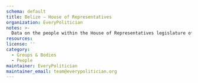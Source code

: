 ```yaml
---
schema: default
title: Belize — House of Representatives
organization: EveryPolitician
notes: >-
  Data on the people within the House of Representatives legislature of Belize.
resources:
license: ''
category:
  - Groups & Bodies
  - People
maintainer: EveryPolitician
maintainer_email: team@everypolitician.org
---
```

